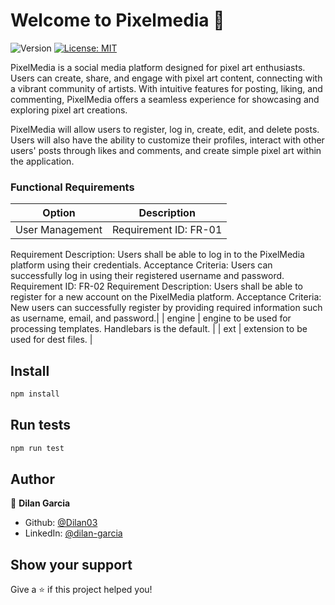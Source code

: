 # Welcome to Pixelmedia 👋
![Version](https://img.shields.io/badge/version-1.0.0-blue.svg?cacheSeconds=2592000)
[![License: MIT](https://img.shields.io/badge/License-MIT-yellow.svg)](#)

PixelMedia is a social media platform designed for pixel art enthusiasts. Users can create, share, and engage with pixel art content, connecting with a vibrant community of artists. With intuitive features for posting, liking, and commenting, PixelMedia offers a seamless experience for showcasing and exploring pixel art creations.

PixelMedia will allow users to register, log in, create, edit, and delete posts. Users will also have the ability to customize their profiles, interact with other users' posts through likes and comments, and create simple pixel art within the application.

### Functional Requirements

| Option | Description |
| ------ | ----------- |
| User Management  | Requirement ID: FR-01
Requirement Description: Users shall be able to log in to the PixelMedia platform using their credentials.
Acceptance Criteria: Users can successfully log in using their registered username and password.
Requirement ID: FR-02
Requirement Description: Users shall be able to register for a new account on the PixelMedia platform.
Acceptance Criteria: New users can successfully register by providing required information such as username, email, and password.|
| engine | engine to be used for processing templates. Handlebars is the default. |
| ext    | extension to be used for dest files. |

## Install

```sh
npm install
```

## Run tests

```sh
npm run test
```

## Author

👤 **Dilan Garcia**

* Github: [@Dilan03](https://github.com/Dilan03)
* LinkedIn: [@dilan-garcia](https://linkedin.com/in/dilan-garcia)

## Show your support

Give a ⭐️ if this project helped you!